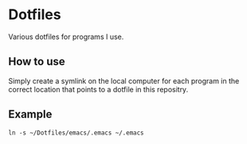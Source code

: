 # Dotfiles
Various dotfiles for programs I use.

## How to use
Simply create a symlink on the local computer for each program in the correct location that points to a dotfile in this repositry.

## Example
```
ln -s ~/Dotfiles/emacs/.emacs ~/.emacs
```

